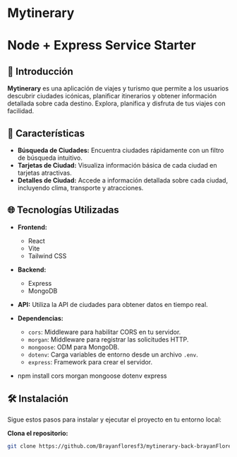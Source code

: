 
# Mytinerary

# Node + Express Service Starter

## 🚀 Introducción

**Mytinerary** es una aplicación de viajes y turismo que permite a los usuarios descubrir ciudades icónicas, planificar itinerarios y obtener información detallada sobre cada destino. Explora, planifica y disfruta de tus viajes con facilidad.

## 📸 Características

- **Búsqueda de Ciudades:** Encuentra ciudades rápidamente con un filtro de búsqueda intuitivo.
- **Tarjetas de Ciudad:** Visualiza información básica de cada ciudad en tarjetas atractivas.
- **Detalles de Ciudad:** Accede a información detallada sobre cada ciudad, incluyendo clima, transporte y atracciones.

## 🌐 Tecnologías Utilizadas

- **Frontend:** 
  - React
  - Vite
  - Tailwind CSS
- **Backend:** 
  - Express
  - MongoDB
- **API:** Utiliza la API de ciudades para obtener datos en tiempo real.

- **Dependencias:** 
  - `cors`: Middleware para habilitar CORS en tu servidor.
  - `morgan`: Middleware para registrar las solicitudes HTTP.
  - `mongoose`: ODM para MongoDB.
  - `dotenv`: Carga variables de entorno desde un archivo `.env`.
  - `express`: Framework para crear el servidor.

- npm install cors morgan mongoose dotenv express

## 🛠️ Instalación

Sigue estos pasos para instalar y ejecutar el proyecto en tu entorno local:

**Clona el repositorio:**

```bash
git clone https://github.com/Brayanfloresf3/mytinerary-back-brayanFlores.git

